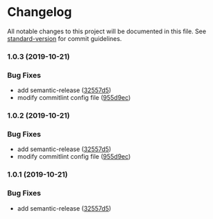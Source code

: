 # Changelog

All notable changes to this project will be documented in this file. See [standard-version](https://github.com/conventional-changelog/standard-version) for commit guidelines.

### 1.0.3 (2019-10-21)


### Bug Fixes

* add semantic-release ([32557d5](https://github.com/essoen/express-api-boilerplate/commit/32557d5132a27ae5e888c6c61b676d213b387687))
* modify commitlint config file ([955d9ec](https://github.com/essoen/express-api-boilerplate/commit/955d9ecfc0f694b1cf1c36bcff0bde8125b6004d))

### 1.0.2 (2019-10-21)


### Bug Fixes

* add semantic-release ([32557d5](https://github.com/essoen/express-api-boilerplate/commit/32557d5132a27ae5e888c6c61b676d213b387687))
* modify commitlint config file ([955d9ec](https://github.com/essoen/express-api-boilerplate/commit/955d9ecfc0f694b1cf1c36bcff0bde8125b6004d))

### 1.0.1 (2019-10-21)


### Bug Fixes

* add semantic-release ([32557d5](https://github.com/essoen/express-api-boilerplate/commit/32557d5132a27ae5e888c6c61b676d213b387687))

